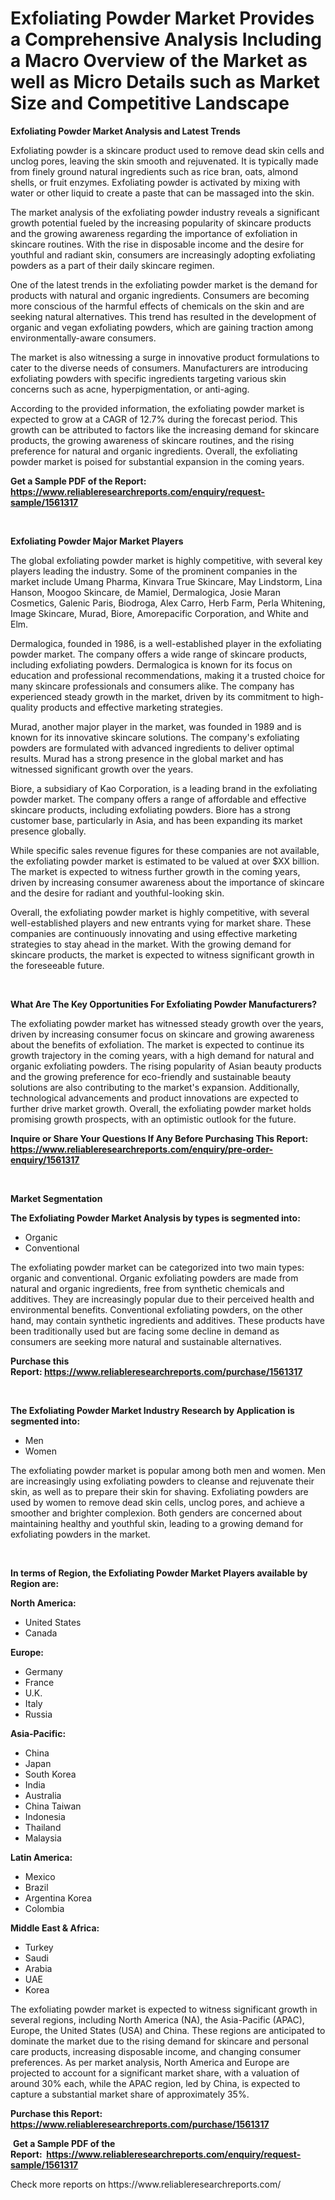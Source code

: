 <p><h1>Exfoliating Powder Market Provides a Comprehensive Analysis Including a Macro Overview of the Market as well as Micro Details such as Market Size and Competitive Landscape</h1></p><p><strong>Exfoliating Powder Market Analysis and Latest Trends</strong></p>
<p><p>Exfoliating powder is a skincare product used to remove dead skin cells and unclog pores, leaving the skin smooth and rejuvenated. It is typically made from finely ground natural ingredients such as rice bran, oats, almond shells, or fruit enzymes. Exfoliating powder is activated by mixing with water or other liquid to create a paste that can be massaged into the skin.</p><p>The market analysis of the exfoliating powder industry reveals a significant growth potential fueled by the increasing popularity of skincare products and the growing awareness regarding the importance of exfoliation in skincare routines. With the rise in disposable income and the desire for youthful and radiant skin, consumers are increasingly adopting exfoliating powders as a part of their daily skincare regimen.</p><p>One of the latest trends in the exfoliating powder market is the demand for products with natural and organic ingredients. Consumers are becoming more conscious of the harmful effects of chemicals on the skin and are seeking natural alternatives. This trend has resulted in the development of organic and vegan exfoliating powders, which are gaining traction among environmentally-aware consumers.</p><p>The market is also witnessing a surge in innovative product formulations to cater to the diverse needs of consumers. Manufacturers are introducing exfoliating powders with specific ingredients targeting various skin concerns such as acne, hyperpigmentation, or anti-aging.</p><p>According to the provided information, the exfoliating powder market is expected to grow at a CAGR of 12.7% during the forecast period. This growth can be attributed to factors like the increasing demand for skincare products, the growing awareness of skincare routines, and the rising preference for natural and organic ingredients. Overall, the exfoliating powder market is poised for substantial expansion in the coming years.</p></p>
<p><strong>Get a Sample PDF of the Report:&nbsp; <a href="https://www.reliableresearchreports.com/enquiry/request-sample/1561317">https://www.reliableresearchreports.com/enquiry/request-sample/1561317</a></strong></p>
<p>&nbsp;</p>
<p><strong>Exfoliating Powder Major Market Players</strong></p>
<p><p>The global exfoliating powder market is highly competitive, with several key players leading the industry. Some of the prominent companies in the market include Umang Pharma, Kinvara True Skincare, May Lindstorm, Lina Hanson, Moogoo Skincare, de Mamiel, Dermalogica, Josie Maran Cosmetics, Galenic Paris, Biodroga, Alex Carro, Herb Farm, Perla Whitening, Image Skincare, Murad, Biore, Amorepacific Corporation, and White and Elm.</p><p>Dermalogica, founded in 1986, is a well-established player in the exfoliating powder market. The company offers a wide range of skincare products, including exfoliating powders. Dermalogica is known for its focus on education and professional recommendations, making it a trusted choice for many skincare professionals and consumers alike. The company has experienced steady growth in the market, driven by its commitment to high-quality products and effective marketing strategies.</p><p>Murad, another major player in the market, was founded in 1989 and is known for its innovative skincare solutions. The company's exfoliating powders are formulated with advanced ingredients to deliver optimal results. Murad has a strong presence in the global market and has witnessed significant growth over the years.</p><p>Biore, a subsidiary of Kao Corporation, is a leading brand in the exfoliating powder market. The company offers a range of affordable and effective skincare products, including exfoliating powders. Biore has a strong customer base, particularly in Asia, and has been expanding its market presence globally.</p><p>While specific sales revenue figures for these companies are not available, the exfoliating powder market is estimated to be valued at over $XX billion. The market is expected to witness further growth in the coming years, driven by increasing consumer awareness about the importance of skincare and the desire for radiant and youthful-looking skin.</p><p>Overall, the exfoliating powder market is highly competitive, with several well-established players and new entrants vying for market share. These companies are continuously innovating and using effective marketing strategies to stay ahead in the market. With the growing demand for skincare products, the market is expected to witness significant growth in the foreseeable future.</p></p>
<p>&nbsp;</p>
<p><strong>What Are The Key Opportunities For Exfoliating Powder Manufacturers?</strong></p>
<p><p>The exfoliating powder market has witnessed steady growth over the years, driven by increasing consumer focus on skincare and growing awareness about the benefits of exfoliation. The market is expected to continue its growth trajectory in the coming years, with a high demand for natural and organic exfoliating powders. The rising popularity of Asian beauty products and the growing preference for eco-friendly and sustainable beauty solutions are also contributing to the market's expansion. Additionally, technological advancements and product innovations are expected to further drive market growth. Overall, the exfoliating powder market holds promising growth prospects, with an optimistic outlook for the future.</p></p>
<p><strong>Inquire or Share Your Questions If Any Before Purchasing This Report: <a href="https://www.reliableresearchreports.com/enquiry/pre-order-enquiry/1561317">https://www.reliableresearchreports.com/enquiry/pre-order-enquiry/1561317</a></strong></p>
<p>&nbsp;</p>
<p><strong>Market Segmentation</strong></p>
<p><strong>The Exfoliating Powder Market Analysis by types is segmented into:</strong></p>
<p><ul><li>Organic</li><li>Conventional</li></ul></p>
<p><p>The exfoliating powder market can be categorized into two main types: organic and conventional. Organic exfoliating powders are made from natural and organic ingredients, free from synthetic chemicals and additives. They are increasingly popular due to their perceived health and environmental benefits. Conventional exfoliating powders, on the other hand, may contain synthetic ingredients and additives. These products have been traditionally used but are facing some decline in demand as consumers are seeking more natural and sustainable alternatives.</p></p>
<p><strong>Purchase this Report:&nbsp;<a href="https://www.reliableresearchreports.com/purchase/1561317">https://www.reliableresearchreports.com/purchase/1561317</a></strong></p>
<p>&nbsp;</p>
<p><strong>The Exfoliating Powder Market Industry Research by Application is segmented into:</strong></p>
<p><ul><li>Men</li><li>Women</li></ul></p>
<p><p>The exfoliating powder market is popular among both men and women. Men are increasingly using exfoliating powders to cleanse and rejuvenate their skin, as well as to prepare their skin for shaving. Exfoliating powders are used by women to remove dead skin cells, unclog pores, and achieve a smoother and brighter complexion. Both genders are concerned about maintaining healthy and youthful skin, leading to a growing demand for exfoliating powders in the market.</p></p>
<p>&nbsp;</p>
<p><strong>In terms of Region, the Exfoliating Powder Market Players available by Region are:</strong></p>
<p>
    <p> <strong> North America: </strong>
        <ul>
            <li>United States</li>
            <li>Canada</li>
        </ul>
        </p> 
    <p> <strong> Europe: </strong>
        <ul>
            <li>Germany</li>
            <li>France</li>
            <li>U.K.</li>
            <li>Italy</li>
            <li>Russia</li>
        </ul>
        </p> 
    <p> <strong> Asia-Pacific: </strong>
        <ul>
            <li>China</li>
            <li>Japan</li>
            <li>South Korea</li>
            <li>India</li>
            <li>Australia</li>
            <li>China Taiwan</li>
            <li>Indonesia</li>
            <li>Thailand</li>
            <li>Malaysia</li>
        </ul>
        </p> 
    <p> <strong> Latin America: </strong>
        <ul>
            <li>Mexico</li>
            <li>Brazil</li>
            <li>Argentina Korea</li>
            <li>Colombia</li>
        </ul>
        </p> 
    <p> <strong> Middle East & Africa: </strong>
        <ul>
            <li>Turkey</li>
            <li>Saudi</li>
            <li>Arabia</li>
            <li>UAE</li>
            <li>Korea</li>
        </ul>
    </p>
    </p>
<p><p>The exfoliating powder market is expected to witness significant growth in several regions, including North America (NA), the Asia-Pacific (APAC), Europe, the United States (USA) and China. These regions are anticipated to dominate the market due to the rising demand for skincare and personal care products, increasing disposable income, and changing consumer preferences. As per market analysis, North America and Europe are projected to account for a significant market share, with a valuation of around 30% each, while the APAC region, led by China, is expected to capture a substantial market share of approximately 35%.</p></p>
<p><strong>Purchase this Report: <a href="https://www.reliableresearchreports.com/purchase/1561317">https://www.reliableresearchreports.com/purchase/1561317</a></strong></p>
<p>&nbsp;<strong>Get a Sample PDF of the Report:&nbsp;&nbsp;<a href="https://www.reliableresearchreports.com/enquiry/request-sample/1561317">https://www.reliableresearchreports.com/enquiry/request-sample/1561317</a></strong></p>
<p><strong></strong></p>
<p>Check more reports on https://www.reliableresearchreports.com/</p>